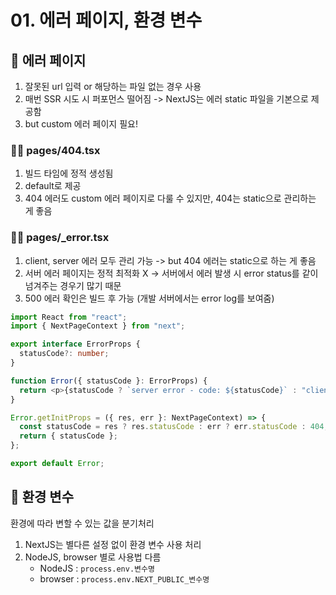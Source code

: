 # 01. 에러 페이지, 환경 변수

## 📝 에러 페이지

1. 잘못된 url 입력 or 해당하는 파일 없는 경우 사용
2. 매번 SSR 시도 시 퍼포먼스 떨어짐 -> NextJS는 에러 static 파일을 기본으로 제공함
3. but custom 에러 페이지 필요!

### 👩‍💻 pages/404.tsx

1. 빌드 타임에 정적 생성됨
2. default로 제공
3. 404 에러도 custom 에러 페이지로 다룰 수 있지만, 404는 static으로 관리하는 게 좋음

### 👩‍💻 pages/_error.tsx

1. client, server 에러 모두 관리 가능 -> but 404 에러는 static으로 하는 게 좋음
2. 서버 에러 페이지는 정적 최적화 X -> 서버에서 에러 발생 시 error status를 같이 넘겨주는 경우기 많기 때문
3. 500 에러 확인은 빌드 후 가능 (개발 서버에서는 error log를 보여줌)

```typescript
import React from "react";
import { NextPageContext } from "next";

export interface ErrorProps {
  statusCode?: number;
}

function Error({ statusCode }: ErrorProps) {
  return <p>{statusCode ? `server error - code: ${statusCode}` : "client error"}</p>;
}

Error.getInitProps = ({ res, err }: NextPageContext) => {
  const statusCode = res ? res.statusCode : err ? err.statusCode : 404;
  return { statusCode };
};

export default Error;
```


## 📝 환경 변수

환경에 따라 변할 수 있는 값을 분기처리

1. NextJS는 별다른 설정 없이 환경 변수 사용 처리
2. NodeJS, browser 별로 사용법 다름
   * NodeJS : `process.env.변수명`
   * browser : `process.env.NEXT_PUBLIC_변수명`
